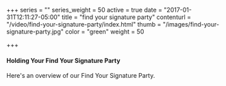 +++
series = ""
series_weight = 50
active = true
date = "2017-01-31T12:11:27-05:00"
title = "find your signature party"
contenturl = "/video/find-your-signature-party/index.html"
thumb = "/images/find-your-signature-party.jpg"
color = "green"
weight = 50

+++

#### Holding Your Find Your Signature Party

Here's an overview of our Find Your Signature Party.
